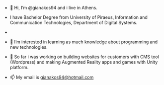 - 👋 Hi, I’m @gianakos94 and i live in Athens.
-   I have Bachelor Degree from University of Piraeus, Information and Communication Technologies, Department of Digital Systems.
-   
- 👀 I’m interested in learning as much knowledge about programming and new technologies.
- 🌱 So far i was working on building websites for customers with CMS tool (Wordpress) and making Augmented Reality apps and games with Unity platform.

- 📫 My email is gianakos94@hotmail.com

<!---
gianakos94/gianakos94 is a ✨ special ✨ repository because its `README.md` (this file) appears on your GitHub profile.
You can click the Preview link to take a look at your changes.
--->
